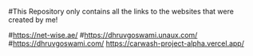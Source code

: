 #This Repository only contains all the links to the websites that were created by me!

#https://net-wise.ae/
#https://dhruvgoswami.unaux.com/
#https://dhruvgoswami.com/
https://carwash-project-alpha.vercel.app/
